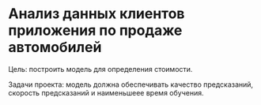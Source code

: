 ﻿# Анализ данных клиентов приложения по продаже автомобилей

Цель: построить модель для определения стоимости.

Задачи проекта: модель должна обеспечивать качество предсказаний, скорость предсказаний и наименьшеее время обучения.

